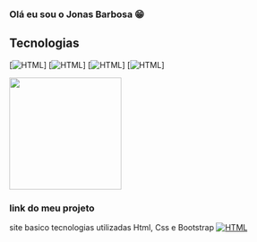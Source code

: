 ### Olá eu sou  o Jonas Barbosa 😁

## Tecnologias
[![HTML](https://img.shields.io/badge/HTML5-E34F26?style=for-the-badge&logo=html5&logoColor=white)]
[![HTML](https://img.shields.io/badge/CSS3-1572B6?style=for-the-badge&logo=css3&logoColor=white)]
[![HTML](https://img.shields.io/badge/JavaScript-F7DF1E?style=for-the-badge&logo=javascript&logoColor=black)]
[![HTML](	https://img.shields.io/badge/Python-14354C?style=for-the-badge&logo=python&logoColor=white)]



<a href="https://github.com/anuraghazra/github-readme-stats">
  <img height=200 align="center" src="https://github-readme-stats.vercel.app/api?username=jonasjbs" />
</a>

### link do meu projeto

site basico tecnologias utilizadas Html, Css e Bootstrap
[![HTML](https://img.shields.io/badge/dev.to-0A0A0A?style=for-the-badge&logo=devdotto&logoColor=white	)]( https://jonasjbs.github.io/NoticiasJbs/)






